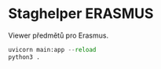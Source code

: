 # Staghelper ERASMUS

Viewer předmětů pro Erasmus.

``` python
uvicorn main:app --reload
python3 .
```
